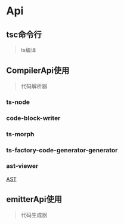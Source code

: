 # Api

## tsc命令行
>ts编译

## CompilerApi使用
> 代码解析器

### ts-node
### code-block-writer

### ts-morph
### ts-factory-code-generator-generator

### ast-viewer

[AST](https://ts-ast-viewer.com/#)


## emitterApi使用
> 代码生成器